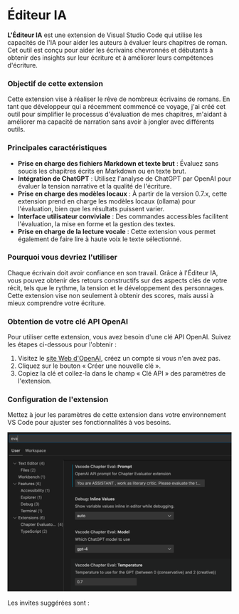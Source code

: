 # Éditeur IA

**L'Éditeur IA** est une extension de Visual Studio Code qui utilise les capacités de l'IA pour aider les auteurs à évaluer leurs chapitres de roman. Cet outil est conçu pour aider les écrivains chevronnés et débutants à obtenir des insights sur leur écriture et à améliorer leurs compétences d'écriture.

### Objectif de cette extension

Cette extension vise à réaliser le rêve de nombreux écrivains de romans. En tant que développeur qui a récemment commencé ce voyage, j'ai créé cet outil pour simplifier le processus d'évaluation de mes chapitres, m'aidant à améliorer ma capacité de narration sans avoir à jongler avec différents outils.

### Principales caractéristiques

- **Prise en charge des fichiers Markdown et texte brut** : Évaluez sans soucis les chapitres écrits en Markdown ou en texte brut.
- **Intégration de ChatGPT** : Utilisez l'analyse de ChatGPT par OpenAI pour évaluer la tension narrative et la qualité de l'écriture.
- **Prise en charge des modèles locaux** : À partir de la version 0.7.x, cette extension prend en charge les modèles locaux (ollama) pour l'évaluation, bien que les résultats puissent varier.
- **Interface utilisateur conviviale** : Des commandes accessibles facilitent l'évaluation, la mise en forme et la gestion des textes.
- **Prise en charge de la lecture vocale** : Cette extension vous permet également de faire lire à haute voix le texte sélectionné.

### Pourquoi vous devriez l'utiliser

Chaque écrivain doit avoir confiance en son travail. Grâce à l'Éditeur IA, vous pouvez obtenir des retours constructifs sur des aspects clés de votre récit, tels que le rythme, la tension et le développement des personnages. Cette extension vise non seulement à obtenir des scores, mais aussi à mieux comprendre votre écriture.

### Obtention de votre clé API OpenAI

Pour utiliser cette extension, vous avez besoin d'une clé API OpenAI. Suivez les étapes ci-dessous pour l'obtenir :

1. Visitez le [site Web d'OpenAI](https://platform.openai.com/account/api-keys), créez un compte si vous n'en avez pas.
2. Cliquez sur le bouton « Créer une nouvelle clé ».
3. Copiez la clé et collez-la dans le champ « Clé API » des paramètres de l'extension.

### Configuration de l'extension

Mettez à jour les paramètres de cette extension dans votre environnement VS Code pour ajuster ses fonctionnalités à vos besoins.

<img src="resources/setup.png" alt="Configuration" />

Les invites suggérées sont :

